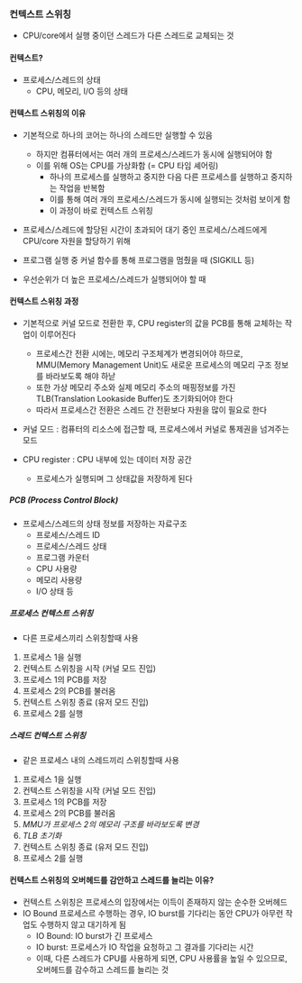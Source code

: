 ### 컨텍스트 스위칭
- CPU/core에서 실행 중이던 스레드가 다른 스레드로 교체되는 것

#### 컨텍스트?
- 프로세스/스레드의 상태
  - CPU, 메모리, I/O 등의 상태

#### 컨텍스트 스위칭의 이유
- 기본적으로 하나의 코어는 하나의 스레드만 실행할 수 있음
  - 하지만 컴퓨터에서는 여러 개의 프로세스/스레드가 동시에 실행되어야 함
  - 이를 위해 OS는 CPU를 가상화함 (= CPU 타임 셰어링)
    - 하나의 프로세스를 실행하고 중지한 다음 다른 프로세스를 실행하고 중지하는 작업을 반복함
    - 이를 통해 여러 개의 프로세스/스레드가 동시에 실행되는 것처럼 보이게 함
    - 이 과정이 바로 컨텍스트 스위칭

- 프로세스/스레드에 할당된 시간이 초과되어 대기 중인 프로세스/스레드에게 CPU/core 자원을 할당하기 위해
- 프로그램 실행 중 커널 함수를 통해 프로그램을 멈췄을 때 (SIGKILL 등)
- 우선순위가 더 높은 프로세스/스레드가 실행되어야 할 때

#### 컨텍스트 스위칭 과정
- 기본적으로 커널 모드로 전환한 후, CPU register의 값을 PCB를 통해 교체하는 작업이 이루어진다
  - 프로세스간 전환 시에는, 메모리 구조체계가 변경되어야 하므로, MMU(Memory Management Unit)도 새로운 프로세스의 메모리 구조 정보를 바라보도록 해야 하낟
  - 또한 가상 메모리 주소와 실제 메모리 주소의 매핑정보를 가진 TLB(Translation Lookaside Buffer)도 초기화되어야 한다
  - 따라서 프로세스간 전환은 스레드 간 전환보다 자원을 많이 필요로 한다

- 커널 모드 : 컴퓨터의 리소스에 접근할 때, 프로세스에서 커널로 통제권을 넘겨주는 모드
- CPU register : CPU 내부에 있는 데이터 저장 공간
  - 프로세스가 실행되며 그 상태값을 저장하게 된다

##### PCB (Process Control Block)
- 프로세스/스레드의 상태 정보를 저장하는 자료구조
  - 프로세스/스레드 ID
  - 프로세스/스레드 상태
  - 프로그램 카운터
  - CPU 사용량
  - 메모리 사용량
  - I/O 상태 등
##### 프로세스 컨텍스트 스위칭
- 다른 프로세스끼리 스위칭할때 사용
1. 프로세스 1을 실행
2. 컨텍스트 스위칭을 시작 (커널 모드 진입)
3. 프로세스 1의 PCB를 저장
4. 프로세스 2의 PCB를 불러옴
5. 컨텍스트 스위칭 종료 (유저 모드 진입)
6. 프로세스 2를 실행

##### 스레드 컨텍스트 스위칭
- 같은 프로세스 내의 스레드끼리 스위칭할때 사용
1. 프로세스 1을 실행
2. 컨텍스트 스위칭을 시작 (커널 모드 진입)
3. 프로세스 1의 PCB를 저장
4. 프로세스 2의 PCB를 불러옴
5. _MMU가 프로세스 2의 메모리 구조를 바라보도록 변경_
6. _TLB 초기화_
7. 컨텍스트 스위칭 종료 (유저 모드 진입)
8. 프로세스 2를 실행

#### 컨텍스트 스위칭의 오버헤드를 감안하고 스레드를 늘리는 이유?
- 컨텍스트 스위칭은 프로세스의 입장에서는 이득이 존재하지 않는 순수한 오버헤드
- IO Bound 프로세스르 수행하는 경우, IO burst를 기다리는 동안 CPU가 아무런 작업도 수행하지 않고 대기하게 됨
  - IO Bound: IO burst가 긴 프로세스
  - IO burst: 프로세스가 IO 작업을 요청하고 그 결과를 기다리는 시간
  - 이때, 다른 스레드가 CPU를 사용하게 되면, CPU 사용률을 높일 수 있으므로, 오버헤드를 감수하고 스레드를 늘리는 것

